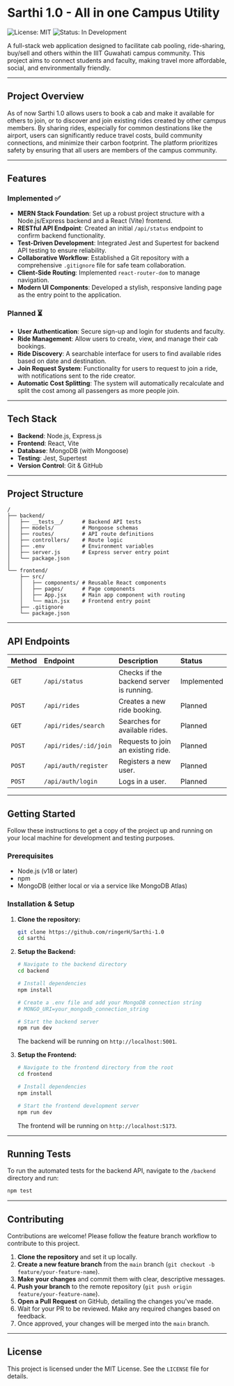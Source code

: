 # Sarthi 1.0 - All in one Campus Utility

![License: MIT](https://img.shields.io/badge/License-MIT-blue.svg)
![Status: In Development](https://img.shields.io/badge/status-in%20development-orange.svg)

A full-stack web application designed to facilitate cab pooling, ride-sharing, buy/sell and others within the IIIT Guwahati campus community. This project aims to connect students and faculty, making travel more affordable, social, and environmentally friendly.

---

## Project Overview

As of now Sarthi 1.0 allows users to book a cab and make it available for others to join, or to discover and join existing rides created by other campus members. By sharing rides, especially for common destinations like the airport, users can significantly reduce travel costs, build community connections, and minimize their carbon footprint. The platform prioritizes safety by ensuring that all users are members of the campus community.

---

## Features

### Implemented ✅
-   **MERN Stack Foundation**: Set up a robust project structure with a Node.js/Express backend and a React (Vite) frontend.
-   **RESTful API Endpoint**: Created an initial `/api/status` endpoint to confirm backend functionality.
-   **Test-Driven Development**: Integrated Jest and Supertest for backend API testing to ensure reliability.
-   **Collaborative Workflow**: Established a Git repository with a comprehensive `.gitignore` file for safe team collaboration.
-   **Client-Side Routing**: Implemented `react-router-dom` to manage navigation.
-   **Modern UI Components**: Developed a stylish, responsive landing page as the entry point to the application.

### Planned ⏳
-   **User Authentication**: Secure sign-up and login for students and faculty.
-   **Ride Management**: Allow users to create, view, and manage their cab bookings.
-   **Ride Discovery**: A searchable interface for users to find available rides based on date and destination.
-   **Join Request System**: Functionality for users to request to join a ride, with notifications sent to the ride creator.
-   **Automatic Cost Splitting**: The system will automatically recalculate and split the cost among all passengers as more people join.

---

## Tech Stack

-   **Backend**: Node.js, Express.js
-   **Frontend**: React, Vite
-   **Database**: MongoDB (with Mongoose)
-   **Testing**: Jest, Supertest
-   **Version Control**: Git & GitHub

---

## Project Structure

```
/
├── backend/
│   ├── __tests__/      # Backend API tests
│   ├── models/         # Mongoose schemas
│   ├── routes/         # API route definitions
│   ├── controllers/    # Route logic
│   ├── .env            # Environment variables
│   ├── server.js       # Express server entry point
│   └── package.json
│
└── frontend/
    ├── src/
    │   ├── components/ # Reusable React components
    │   ├── pages/      # Page components
    │   ├── App.jsx     # Main app component with routing
    │   └── main.jsx    # Frontend entry point
    ├── .gitignore
    └── package.json
```

---

## API Endpoints

| Method | Endpoint                  | Description                               | Status      |
| :----- | :------------------------ | :---------------------------------------- | :---------- |
| `GET`  | `/api/status`             | Checks if the backend server is running.  | Implemented |
| `POST` | `/api/rides`              | Creates a new ride booking.               | Planned     |
| `GET`  | `/api/rides/search`       | Searches for available rides.             | Planned     |
| `POST` | `/api/rides/:id/join`     | Requests to join an existing ride.        | Planned     |
| `POST` | `/api/auth/register`      | Registers a new user.                     | Planned     |
| `POST` | `/api/auth/login`         | Logs in a user.                           | Planned     |

---

## Getting Started

Follow these instructions to get a copy of the project up and running on your local machine for development and testing purposes.

### Prerequisites

-   Node.js (v18 or later)
-   npm
-   MongoDB (either local or via a service like MongoDB Atlas)

### Installation & Setup

1.  **Clone the repository:**
    ```bash
    git clone https://github.com/ringerH/Sarthi-1.0
    cd sarthi
    ```

2.  **Setup the Backend:**
    ```bash
    # Navigate to the backend directory
    cd backend

    # Install dependencies
    npm install

    # Create a .env file and add your MongoDB connection string
    # MONGO_URI=your_mongodb_connection_string

    # Start the backend server
    npm run dev
    ```
    The backend will be running on `http://localhost:5001`.

3.  **Setup the Frontend:**
    ```bash
    # Navigate to the frontend directory from the root
    cd frontend

    # Install dependencies
    npm install

    # Start the frontend development server
    npm run dev
    ```
    The frontend will be running on `http://localhost:5173`.

---

## Running Tests

To run the automated tests for the backend API, navigate to the `/backend` directory and run:

```bash
npm test
```

---

## Contributing

Contributions are welcome! Please follow the feature branch workflow to contribute to this project.

1.  **Clone the repository** and set it up locally.
2.  **Create a new feature branch** from the `main` branch (`git checkout -b feature/your-feature-name`).
3.  **Make your changes** and commit them with clear, descriptive messages.
4.  **Push your branch** to the remote repository (`git push origin feature/your-feature-name`).
5.  **Open a Pull Request** on GitHub, detailing the changes you've made.
6.  Wait for your PR to be reviewed. Make any required changes based on feedback.
7.  Once approved, your changes will be merged into the `main` branch.

---

## License

This project is licensed under the MIT License. See the `LICENSE` file for details.
